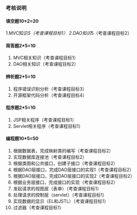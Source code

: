 ### 考核说明
 #### 填空题10*2=20
1.MVC知识*5（考查课程目标1）
2.DAO知识*5（考查课程目标2）
 #### 简答题2*5=10
1. MVC相关知识（考查课程目标1）
2. DAO相关知识（考查课程目标2）
 #### 辨析题2*5=10
1. 程序错误识别分析（考查课程目标3）
2. 开源框架代码分析（考查课程目标4）
 #### 程序题2*5=10
1. JSP相关程序（考查课程目标1）
2. Servlet相关程序（考查课程目标1）
 #### 编程题10*5=50
1. 根据数据表，完成映射类的编写（考查课程目标2）
2. 实现数据库连接池（考查课程目标2）
3. 根据类图和公共接口，创建子接口（考查课程目标2）
4. 根据DAO层接口，完成DAO层接口的实现1（考查课程目标2）
5. 根据DAO层接口，完成DAO层接口的实现2（考查课程目标2）
6. 根据业务层接口，完成接口的实现（考查课程目标2）
7. 发起请求的视图层（表单）（考查课程目标1）
8. 处理请求的控制层（servlet）（考查课程目标1）
9. 实现数据的显示（EL和JSTL）（考查课程目标1）
10. 过滤器（考查课程目标1）